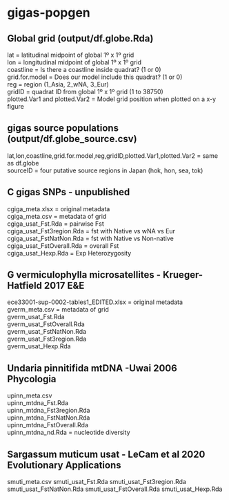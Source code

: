 # gigas-popgen

## Global grid (output/df.globe.Rda)  
lat = latitudinal midpoint of global 1º x 1º grid  
lon = longitudinal midpoint of global 1º x 1º grid  
coastline = Is there a coastline inside quadrat? (1 or 0)  
grid.for.model = Does our model include this quadrat? (1 or 0)  
reg = region (1_Asia, 2_wNA, 3_Eur)  
gridID = quadrat ID from global 1º x 1º grid (1 to 38750)  
plotted.Var1 and plotted.Var2 = Model grid position when plotted on a x-y figure    

## gigas source populations  (output/df.globe_source.csv)  
lat,lon,coastline,grid.for.model,reg,gridID,plotted.Var1,plotted.Var2 = same as df.globe  
sourceID = four putative source regions in Japan (hok, hon, sea, tok)  

## C gigas SNPs - unpublished  
cgiga_meta.xlsx = original metadata  
cgiga_meta.csv = metadata of grid  
cgiga_usat_Fst.Rda = pairwise Fst  
cgiga_usat_Fst3region.Rda = fst with Native vs wNA vs Eur  
cgiga_usat_FstNatNon.Rda = fst with Native vs Non-native  
cgiga_usat_FstOverall.Rda = overall Fst    
cgiga_usat_Hexp.Rda = Exp Heterozygosity  

## G vermiculophylla microsatellites - Krueger-Hatfield 2017 E&E
ece33001-sup-0002-tables1_EDITED.xlsx = original metadata  
gverm_meta.csv = metadata of grid  
gverm_usat_Fst.Rda  
gverm_usat_FstOverall.Rda  
gverm_usat_FstNatNon.Rda  
gverm_usat_Fst3region.Rda  
gverm_usat_Hexp.Rda  

## Undaria pinnitifida mtDNA  -Uwai 2006 Phycologia  
upinn_meta.csv  
upinn_mtdna_Fst.Rda  
upinn_mtdna_Fst3region.Rda  
upinn_mtdna_FstNatNon.Rda  
upinn_mtdna_FstOverall.Rda  
upinn_mtdna_nd.Rda = nucleotide diversity    

## Sargassum muticum usat - LeCam et al 2020 Evolutionary Applications
smuti_meta.csv
smuti_usat_Fst.Rda
smuti_usat_Fst3region.Rda
smuti_usat_FstNatNon.Rda
smuti_usat_FstOverall.Rda
smuti_usat_Hexp.Rda


